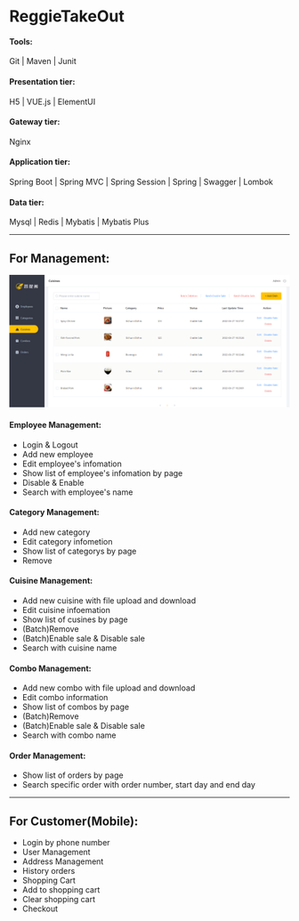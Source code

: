 # ReggieTakeOut

#### Tools:
Git | Maven | Junit
#### Presentation tier:
H5 | VUE.js | ElementUI
#### Gateway tier: 
Nginx
#### Application tier:
Spring Boot | Spring MVC | Spring Session | Spring | Swagger | Lombok
#### Data tier:
Mysql | Redis | Mybatis | Mybatis Plus
***

## For Management: 
![Screenshot of back management system](src/main/resources/front/images/backend.png)
#### Employee Management:
+ Login & Logout
+ Add new employee
+ Edit employee's infomation
+ Show list of employee's infomation by page
+ Disable & Enable 
+ Search with employee's name

#### Category Management:
+ Add new category
+ Edit category infometion
+ Show list of categorys by page
+ Remove

#### Cuisine Management:
+ Add new cuisine with file upload and download
+ Edit cuisine infoemation
+ Show list of cusines by page
+ (Batch)Remove
+ (Batch)Enable sale & Disable sale
+ Search with cuisine name

#### Combo Management:
+ Add new combo with file upload and download
+ Edit combo information
+ Show list of combos by page
+ (Batch)Remove
+ (Batch)Enable sale & Disable sale
+ Search with combo name

#### Order Management:
+ Show list of orders by page
+ Search specific order with order number, start day and end day
***

## For Customer(Mobile):
+ Login by phone number
+ User Management
+ Address Management
+ History orders
+ Shopping Cart
+ Add to shopping cart 
+ Clear shopping cart
+ Checkout



